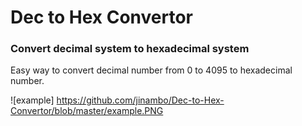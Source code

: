 # Dec to Hex Convertor
### Convert decimal system to hexadecimal system

Easy way to convert decimal number from 0 to 4095 to hexadecimal number.

![example] https://github.com/jinambo/Dec-to-Hex-Convertor/blob/master/example.PNG

